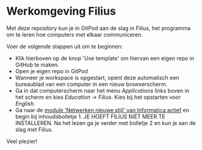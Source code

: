 # Werkomgeving Filius

Met deze repository kun je in GitPod aan de slag in Filius, het programma om te leren hoe computers met elkaar communiceren.

Voer de volgende stappen uit om te beginnen:
- Klik hierboven op de knop 'Use template' om hiervan een eigen repo in GitHub te maken.
- Open je eigen repo in GitPod
- Wanneer je workspace is opgestart, opent deze automatisch een bureaublad van een computer in een nieuw browserscherm.
- Ga in dat computerscherm naar het menu _Applications_ links boven in het scherm en kies _Education -> Filius_. Kies bij het opstarten voor _English_.
- Ga naar de [module 'Netwerken nieuwe stijl' van Informatica actief](https://moodle.informatica-actief.nl/course/view.php?id=917) en begin bij inhoudsbolletje 1. JE HOEFT FILIUS NIET MEER TE INSTALLEREN. Na het lezen ga je verder met bolletje 2 en kun je aan de slag met Filius.

Veel plezier!
